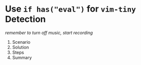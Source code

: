 # Use `if has("eval")` for `vim-tiny` Detection

*remember to turn off music, start recording*

1. Scenario
2. Solution
3. Steps
4. Summary

